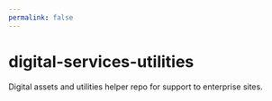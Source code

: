 ```yaml
---
permalink: false
---
```


# digital-services-utilities
Digital assets and utilities helper repo for support to enterprise sites.
